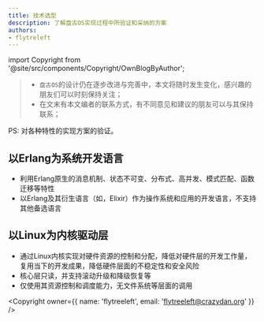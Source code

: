 ```yaml
---
title: 技术选型
description: 了解盘古OS实现过程中所验证和采纳的方案
authors:
- flytreleft
---
```


import Copyright from '@site/src/components/Copyright/OwnBlogByAuthor';

> - `盘古OS`的设计仍在逐步改进与完善中，本文将随时发生变化，感兴趣的朋友们可以时刻保持关注；
> - 在文末有本文编者的联系方式，有不同意见和建议的朋友可以与其保持联系；

PS: 对各种特性的实现方案的验证。

## 以Erlang为系统开发语言

- 利用Erlang原生的消息机制、状态不可变、分布式、高并发、模式匹配、函数迁移等特性
- 以Erlang及其衍生语言（如，Elixir）作为操作系统和应用的开发语言，不支持其他备选语言

## 以Linux为内核驱动层

- 通过Linux内核实现对硬件资源的控制和分配，降低对硬件层的开发工作量，
  复用当下的开发成果，降低硬件层面的不稳定性和安全风险
- 核心层只读，并支持滚动升级和降级恢复等
- 仅使用其资源控制和调度能力，无文件系统等层面的调用




<Copyright
  owner={{
    name: 'flytreeleft', email: 'flytreeleft@crazydan.org'
  }}
/>
